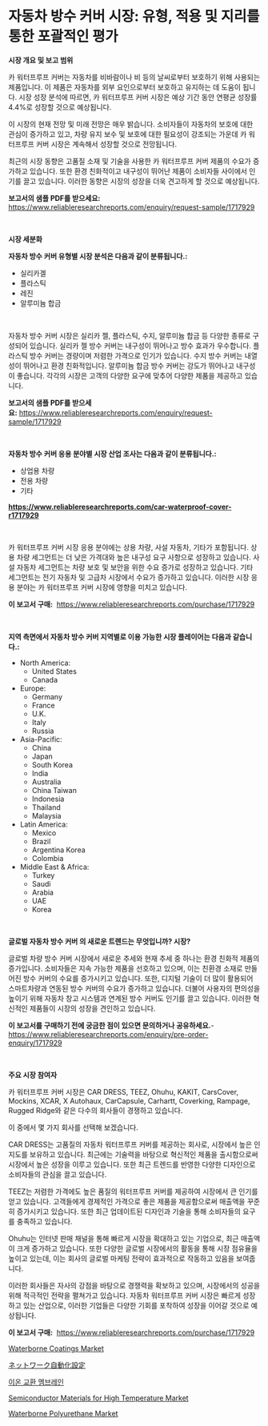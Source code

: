 <p><h1>자동차 방수 커버 시장: 유형, 적용 및 지리를 통한 포괄적인 평가</h1></p><p><strong>시장 개요 및 보고 범위</strong></p>
<p><p>카 워터프루프 커버는 자동차를 비바람이나 비 등의 날씨로부터 보호하기 위해 사용되는 제품입니다. 이 제품은 자동차를 외부 요인으로부터 보호하고 유지하는 데 도움이 됩니다. 시장 성장 분석에 따르면, 카 워터프루프 커버 시장은 예상 기간 동안 연평균 성장률 4.4%로 성장할 것으로 예상됩니다. </p><p>이 시장의 현재 전망 및 미래 전망은 매우 밝습니다. 소비자들이 자동차의 보호에 대한 관심이 증가하고 있고, 차량 유지 보수 및 보호에 대한 필요성이 강조되는 가운데 카 워터프루프 커버 시장은 계속해서 성장할 것으로 전망됩니다. </p><p>최근의 시장 동향은 고품질 소재 및 기술을 사용한 카 워터프루프 커버 제품의 수요가 증가하고 있습니다. 또한 환경 친화적이고 내구성이 뛰어난 제품이 소비자들 사이에서 인기를 끌고 있습니다. 이러한 동향은 시장의 성장을 더욱 견고하게 할 것으로 예상됩니다.</p></p>
<p><strong>보고서의 샘플 PDF를 받으세요:</strong> <a href="https://www.reliableresearchreports.com/enquiry/request-sample/1717929">https://www.reliableresearchreports.com/enquiry/request-sample/1717929</a></p>
<p>&nbsp;</p>
<p><strong>시장 세분화</strong></p>
<p><strong>자동차 방수 커버 유형별 시장 분석은 다음과 같이 분류됩니다.:</strong></p>
<p><ul><li>실리카겔</li><li>플라스틱</li><li>레진</li><li>알루미늄 합금</li></ul></p>
<p>&nbsp;</p>
<p><p>자동차 방수 커버 시장은 실리카 젤, 플라스틱, 수지, 알루미늄 합금 등 다양한 종류로 구성되어 있습니다. 실리카 젤 방수 커버는 내구성이 뛰어나고 방수 효과가 우수합니다. 플라스틱 방수 커버는 경량이며 저렴한 가격으로 인기가 있습니다. 수지 방수 커버는 내열성이 뛰어나고 환경 친화적입니다. 알루미늄 합금 방수 커버는 강도가 뛰어나고 내구성이 좋습니다. 각각의 시장은 고객의 다양한 요구에 맞추어 다양한 제품을 제공하고 있습니다.</p></p>
<p><strong>보고서의 샘플 PDF를 받으세요:</strong>&nbsp;<a href="https://www.reliableresearchreports.com/enquiry/request-sample/1717929">https://www.reliableresearchreports.com/enquiry/request-sample/1717929</a></p>
<p>&nbsp;</p>
<p><strong> 자동차 방수 커버 응용 분야별 시장 산업 조사는 다음과 같이 분류됩니다.:</strong></p>
<p><ul><li>상업용 차량</li><li>전용 차량</li><li>기타</li></ul></p>
<p><strong><a href="https://www.reliableresearchreports.com/car-waterproof-cover-r1717929">https://www.reliableresearchreports.com/car-waterproof-cover-r1717929</a></strong></p>
<p>&nbsp;</p>
<p><p>카 워터프루프 커버 시장 응용 분야에는 상용 차량, 사설 자동차, 기타가 포함됩니다. 상용 차량 세그먼트는 더 낮은 가격대와 높은 내구성 요구 사항으로 성장하고 있습니다. 사설 자동차 세그먼트는 차량 보호 및 보안을 위한 수요 증가로 성장하고 있습니다. 기타 세그먼트는 전기 자동차 및 고급차 시장에서 수요가 증가하고 있습니다. 이러한 시장 응용 분야는 카 워터프루프 커버 시장에 영향을 미치고 있습니다.</p></p>
<p><strong>이 보고서 구매:</strong>&nbsp; <a href="https://www.reliableresearchreports.com/purchase/1717929">https://www.reliableresearchreports.com/purchase/1717929</a></p>
<p>&nbsp;</p>
<p><strong>지역 측면에서 자동차 방수 커버 지역별로 이용 가능한 시장 플레이어는 다음과 같습니다.:</strong></p>
<p><ul>
    <li>
        North America:
        <ul>
            <li>United States</li>
            <li>Canada</li>
        </ul>
    </li>
    <li>
        Europe:
        <ul>
            <li>Germany</li>
            <li>France</li>
            <li>U.K.</li>
            <li>Italy</li>
            <li>Russia</li>
        </ul>
    </li>
    <li>
        Asia-Pacific:
        <ul>
            <li>China</li>
            <li>Japan</li>
            <li>South Korea</li>
            <li>India</li>
            <li>Australia</li>
            <li>China Taiwan</li>
            <li>Indonesia</li>
            <li>Thailand</li>
            <li>Malaysia</li>
        </ul>
    </li>
    <li>
        Latin America:
        <ul>
            <li>Mexico</li>
            <li>Brazil</li>
            <li>Argentina Korea</li>
            <li>Colombia</li>
        </ul>
    </li>
    <li>
        Middle East & Africa:
        <ul>
            <li>Turkey</li>
            <li>Saudi</li>
            <li>Arabia</li>
            <li>UAE</li>
            <li>Korea</li>
        </ul>
    </li>
    </ul></p>
<p>&nbsp;</p>
<p><strong>글로벌 자동차 방수 커버 의 새로운 트렌드는 무엇입니까? 시장?</strong></p>
<p><p>글로벌 차량 방수 커버 시장에서 새로운 추세와 현재 추세 중 하나는 환경 친화적 제품의 증가입니다. 소비자들은 지속 가능한 제품을 선호하고 있으며, 이는 친환경 소재로 만들어진 방수 커버의 수요를 증가시키고 있습니다. 또한, 디지털 기술이 더 많이 활용되어 스마트차량과 연동된 방수 커버의 수요가 증가하고 있습니다. 더불어 사용자의 편의성을 높이기 위해 자동차 창고 시스템과 연계된 방수 커버도 인기를 끌고 있습니다. 이러한 혁신적인 제품들이 시장의 성장을 견인하고 있습니다.</p></p>
<p><strong>이 보고서를 구매하기 전에 궁금한 점이 있으면 문의하거나 공유하세요.</strong>- <a href="https://www.reliableresearchreports.com/enquiry/pre-order-enquiry/1717929">https://www.reliableresearchreports.com/enquiry/pre-order-enquiry/1717929</a></p>
<p>&nbsp;</p>
<p><strong>주요 시장 참여자</strong></p>
<p><p>카 워터프루프 커버 시장은 CAR DRESS, TEEZ, Ohuhu, KAKIT, CarsCover, Mockins, XCAR, X Autohaux, CarCapsule, Carhartt, Coverking, Rampage, Rugged Ridge와 같은 다수의 회사들이 경쟁하고 있습니다.</p><p>이 중에서 몇 가지 회사를 선택해 보겠습니다.</p><p>CAR DRESS는 고품질의 자동차 워터프루프 커버를 제공하는 회사로, 시장에서 높은 인지도를 보유하고 있습니다. 최근에는 기술력을 바탕으로 혁신적인 제품을 출시함으로써 시장에서 높은 성장을 이루고 있습니다. 또한 최근 트렌드를 반영한 다양한 디자인으로 소비자들의 관심을 끌고 있습니다.</p><p>TEEZ는 저렴한 가격에도 높은 품질의 워터프루프 커버를 제공하여 시장에서 큰 인기를 얻고 있습니다. 고객들에게 경제적인 가격으로 좋은 제품을 제공함으로써 매출액을 꾸준히 증가시키고 있습니다. 또한 최근 업데이트된 디자인과 기술을 통해 소비자들의 요구를 충족하고 있습니다.</p><p>Ohuhu는 인터넷 판매 채널을 통해 빠르게 시장을 확대하고 있는 기업으로, 최근 매출액이 크게 증가하고 있습니다. 또한 다양한 글로벌 시장에서의 활동을 통해 시장 점유율을 높이고 있는데, 이는 회사의 글로벌 마케팅 전략이 효과적으로 작동하고 있음을 보여줍니다.</p><p>이러한 회사들은 자사의 강점을 바탕으로 경쟁력을 확보하고 있으며, 시장에서의 성공을 위해 적극적인 전략을 펼쳐가고 있습니다. 자동차 워터프루프 커버 시장은 빠르게 성장하고 있는 산업으로, 이러한 기업들은 다양한 기회를 포착하여 성장을 이어갈 것으로 예상됩니다.</p></p>
<p><strong>이 보고서 구매:</strong>&nbsp;&nbsp;<a href="https://www.reliableresearchreports.com/purchase/1717929">https://www.reliableresearchreports.com/purchase/1717929</a></p>
<p><p><a href="https://issuu.com/reportprime-2/docs/waterborne-coatings-market-size-2030.pptx">Waterborne Coatings Market</a></p><p><a href="https://github.com/mathieurico66/Market-Research-Report-List-1/blob/main/383089927590.md">ネットワーク自動化設定</a></p><p><a href="https://github.com/ZacharyScthmitt4465/Market-Research-Report-List-1/blob/main/172799738094.md">이온 교환 멤브레인</a></p><p><a href="https://faithful-glue-af3.notion.site/Semiconductor-Materials-for-High-Temperature-Market-Competitive-Analysis-Market-Trends-and-Forecas-dae2e0e75f1c478bb0c01d1d10207f6e">Semiconductor Materials for High Temperature Market</a></p><p><a href="https://issuu.com/reportprime-2/docs/waterborne-polyurethane-market-size-2030.pptx">Waterborne Polyurethane Market</a></p></p>